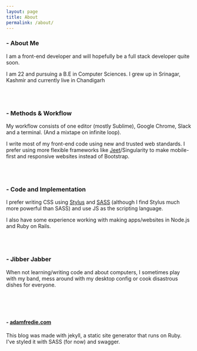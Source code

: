 ```yaml
---
layout: page
title: About
permalink: /about/
---
```


### - About Me # 

I am a front-end developer and
will hopefully be a full stack developer quite soon.

I am 22 and pursuing a B.E in Computer Sciences. I grew up in Srinagar,
Kashmir and currently live in Chandigarh

<br />
<br />

### - Methods & Workflow
    
My workflow consists of one editor (mostly Sublime), Google Chrome,
Slack and a terminal. (And a mixtape on infinite loop).


I write most of my front-end code using new and trusted web 
standards. I prefer using more flexible
frameworks like [Jeet]/Singularity to make mobile-first and responsive websites instead of Bootstrap.

 
<br />
<br />

### - Code and Implementation


I prefer writing CSS using [Stylus] and [SASS] (although I find Stylus much more
powerful than SASS) and use JS as the scripting language. 

I also have some experience working with making apps/websites in Node.js and Ruby on Rails.

<br />
<br />

### - Jibber Jabber

When not learning/writing code and about computers, I sometimes 
play with my band, mess around with my desktop config or cook 
disastrous dishes for everyone.



<br />
<br />
<br />

#### - [adamfredie.com](http://adamfredie.com)

This blog was made with jekyll, a static site generator that runs on
Ruby. I've styled it with SASS (for now) and swagger.


<!-- "You can find the source code for Jekyll at [github.com/jekyll/jekyll](https://github.com/jekyll/jekyll) -->

[Stylus]: https://learnboost.github.io/stylus/ "Stylus Link"

[SASS]: http://sass-lang.com/

[Jeet]: http://jeet.gs/